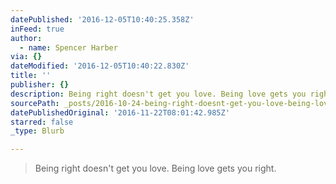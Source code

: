 ```yaml
---
datePublished: '2016-12-05T10:40:25.358Z'
inFeed: true
author:
  - name: Spencer Harber
via: {}
dateModified: '2016-12-05T10:40:22.830Z'
title: ''
publisher: {}
description: Being right doesn't get you love. Being love gets you right.
sourcePath: _posts/2016-10-24-being-right-doesnt-get-you-love-being-love-gets-you-right.md
datePublishedOriginal: '2016-11-22T08:01:42.985Z'
starred: false
_type: Blurb

---
```

> Being right doesn't get you love. Being love gets you right.